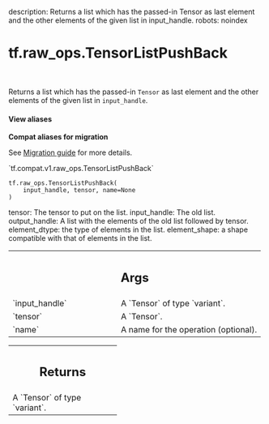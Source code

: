 description: Returns a list which has the passed-in Tensor as last element and the other elements of the given list in input_handle.
robots: noindex

# tf.raw_ops.TensorListPushBack

<!-- Insert buttons and diff -->

<table class="tfo-notebook-buttons tfo-api nocontent" align="left">

</table>



Returns a list which has the passed-in `Tensor` as last element and the other elements of the given list in `input_handle`.


<section class="expandable">
  <h4 class="showalways">View aliases</h4>
  <p>
<b>Compat aliases for migration</b>
<p>See
<a href="https://www.tensorflow.org/guide/migrate">Migration guide</a> for
more details.</p>
<p>`tf.compat.v1.raw_ops.TensorListPushBack`</p>
</p>
</section>

<pre class="devsite-click-to-copy prettyprint lang-py tfo-signature-link">
<code>tf.raw_ops.TensorListPushBack(
    input_handle, tensor, name=None
)
</code></pre>



<!-- Placeholder for "Used in" -->

tensor: The tensor to put on the list.
input_handle: The old list.
output_handle: A list with the elements of the old list followed by tensor.
element_dtype: the type of elements in the list.
element_shape: a shape compatible with that of elements in the list.

<!-- Tabular view -->
 <table class="responsive fixed orange">
<colgroup><col width="214px"><col></colgroup>
<tr><th colspan="2"><h2 class="add-link">Args</h2></th></tr>

<tr>
<td>
`input_handle`<a id="input_handle"></a>
</td>
<td>
A `Tensor` of type `variant`.
</td>
</tr><tr>
<td>
`tensor`<a id="tensor"></a>
</td>
<td>
A `Tensor`.
</td>
</tr><tr>
<td>
`name`<a id="name"></a>
</td>
<td>
A name for the operation (optional).
</td>
</tr>
</table>



<!-- Tabular view -->
 <table class="responsive fixed orange">
<colgroup><col width="214px"><col></colgroup>
<tr><th colspan="2"><h2 class="add-link">Returns</h2></th></tr>
<tr class="alt">
<td colspan="2">
A `Tensor` of type `variant`.
</td>
</tr>

</table>

